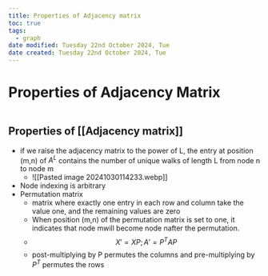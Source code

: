 ```yaml
---
title: Properties of Adjacency matrix
toc: true
tags:
  - graph
date modified: Tuesday 22nd October 2024, Tue
date created: Tuesday 22nd October 2024, Tue
---
```


# Properties of Adjacency Matrix
```toc
```

## Properties of [[Adjacency matrix]]
- if we raise the adjacency matrix to the power of L, the entry at position (m,n) of $A^L$ contains the number of unique walks of length L from node n to node m
	- ![[Pasted image 20241030114233.webp]]
- Node indexing is arbitrary
- Permutation matrix
	- matrix where exactly one entry in each row and column take the value one, and the remaining values are zero
	- When position (m,n) of the permutation matrix is set to one, it indicates that node mwill become node nafter the permutation.
	- $$X' = XP ; A' = P^{T}AP$$
	- post-multiplying by P permutes the columns and pre-multiplying by $P^T$ permutes the rows
